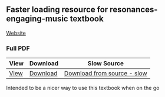 ## Faster loading resource for resonances-engaging-music textbook

[Website](https://clintonsteiner.github.io/resonances/)

### Full PDF
| View         | Download                     | Slow Source                                                                                                 |
|--------------|------------------------------|-------------------------------------------------------------------------------------------------------------|
| [View](book) | [Download](resonance-v7.pdf) | [Download from source - slow](https://web.ung.edu/media/university-press/Resonances-v7.pdf?t=1739240426269) |

Intended to be a nicer way to use this textbook when on the go
